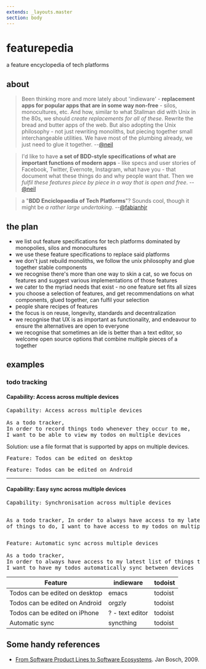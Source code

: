 ```yaml
---
extends: _layouts.master
section: body
---
```


# featurepedia

a feature encyclopedia of tech platforms

## about

> Been thinking more and more lately about 'indieware' - <strong>replacement
> apps for popular apps that are in some way non-free</strong> - silos,
> monocultures, etc. And how, similar to what Stallman did with Unix in the 80s,
> we should <em>create replacements for all of these</em>. Rewrite the bread and
> butter apps of the web. But also adopting the Unix philosophy - not just
> rewriting monoliths, but piecing together small interchangeable utilities. We
> have most of the plumbing already, we just need to glue it together.
> --[@neil](https://social.coop/@neil/1616132)

> I'd like to have **a set of BDD-style specifications of what are
> important functions of modern apps** - like specs and user stories of
> Facebook, Twitter, Evernote, Instagram, what have you - that document what
> these things do and why people want that. Then we *fulfil these features
> piece by piece in a way that is open and free*.
> --[@neil](https://social.coop/@neil/1616282)


> a "**BDD Enciclopaedia of Tech Platforms**"? Sounds cool, though it might be *a rather large undertaking*.
> --[@fabianhjr](https://social.coop/@fabianhjr/1616916)

## the plan

<ul>
    <li>we list out feature specifications for tech platforms dominated by monopolies, silos and monocultures</li>
    <li>we use these feature specifications to replace said platforms</li>
    <li>we don't just rebuild monoliths, we follow the unix philosophy and glue together stable components</li>
    <li>we recognise there's more than one way to skin a cat, so we focus on features and suggest various implementations of those features</li>
    <li>we cater to the myriad needs that exist - no one feature set fits all sizes</li>
    <li>you choose a selection of features, and get recommendations on what components, glued together, can fulfil your selection</li>
    <li>people share recipes of features</li>
    <li>the focus is on reuse, longevity, standards and decentralization</li>
    <li>we recognise that UX is as important as functionality, and endeavour to ensure the alternatives are open to everyone</li>
    <li>we recognise that sometimes an ide is better than a text editor, so welcome open source options that combine multiple pieces of a together</li>
</ul>

<h2>examples</h2>

<h3>todo tracking</h3>

<h4>Capability: Access across multiple devices</h4>

<pre>
Capability: Access across multiple devices

As a todo tracker,
In order to record things todo whenever they occur to me,
I want to be able to view my todos on multiple devices
</pre>

<p>
    Solution: use a file format that is supported by apps on multiple
devices.
</p>

<pre>
Feature: Todos can be edited on desktop
</pre>

<pre>
Feature: Todos can be edited on Android
</pre>

<hr/>

<h4>Capability: Easy sync across multiple devices</h4>
<pre>
Capability: Synchronisation across multiple devices

As a todo tracker,
In order to always have access to my latest list of things to do,
I want to have access to my todos on multiple devices
</pre>

<pre>
Feature: Automatic sync across multiple devices

As a todo tracker,
In order to always have access to my latest list of things to do,
I want to have my todos automatically sync between devices
</pre>

<p>

</p>

<table>
    <thead>
        <tr>
            <th>Feature</th>
            <th>indieware</th>
            <th>todoist</th>
        </tr>
    </thead>
    <tbody>
        <tr>
            <td>Todos can be edited on desktop</td>
            <td>emacs</td>
            <td>todoist</td>
        </tr>
        <tr>
            <td>Todos can be edited on Android</td>
            <td>orgzly</td>
            <td>todoist</td>
        </tr>
        <tr>
            <td>Todos can be edited on iPhone</td>
            <td>? - text editor</td>
            <td>todoist</td>
        </tr>
        <tr>
            <td>Automatic sync</td>
            <td>syncthing</td>
            <td>todoist</td>
        </tr>
    </tbody>
</table>

<h2>Some handy references</h2>

<ul>
    <li><a href="https://www.researchgate.net/publication/220789544_From_software_product_lines_to_software_ecosystem">From Software Product Lines to Software Ecosystems</a>. Jan Bosch, 2009.</li>
</ul>

